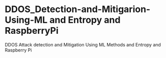 # DDOS_Detection-and-Mitigarion-Using-ML and Entropy and RaspberryPi
DDOS Attack detection and Mitigation Using  ML Methods and Entropy and Raspberry Pi
